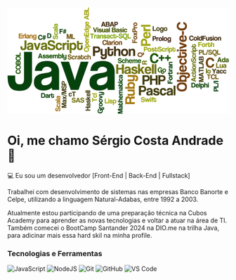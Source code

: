 ## ![](./imagem-programacao.png)

# Oi, me chamo Sérgio Costa Andrade 👋

💻 Eu sou um desenvolvedor [Front-End | Back-End | Fullstack]

Trabalhei com desenvolvimento de sistemas nas empresas Banco Banorte e Celpe, utilizando a linguagem Natural-Adabas, entre 1992 a 2003.

Atualmente estou participando de uma preparação técnica na Cubos Academy para aprender as novas tecnologias e voltar a atuar na área de TI.
Também comecei o BootCamp Santander 2024 na DIO.me na trilha Java, para adicinar mais essa hard skil na minha profile.

### Tecnologias e Ferramentas

![JavaScript](https://img.shields.io/badge/javascript-%23323330.svg?style=for-the-badge&logo=javascript&logoColor=%23F7DF1E)
![NodeJS](https://img.shields.io/badge/node.js-6DA55F?style=for-the-badge&logo=node.js&logoColor=white)
![Git](https://img.shields.io/badge/git-%23F05033.svg?style=for-the-badge&logo=git&logoColor=white)
![GitHub](https://img.shields.io/badge/github-%23121011.svg?style=for-the-badge&logo=github&logoColor=white)
![VS Code](https://img.shields.io/badge/VS%20Code-0078d7.svg?style=for-the-badge&logo=visual-studio-code&logoColor=white)

<!--
**SergioCostaAndrade/SergioCostaAndrade** is a ✨ _special_ ✨ repository because its `README.md` (this file) appears on your GitHub profile.

Here are some ideas to get you started:

- 🔭 I’m currently working on ...
- 🌱 I’m currently learning ...
- 👯 I’m looking to collaborate on ...
- 🤔 I’m looking for help with ...
- 💬 Ask me about ...
- 📫 How to reach me: ...
- 😄 Pronouns: ...
- ⚡ Fun fact: ...
-->
